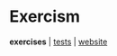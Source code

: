 # Exercism

**exercises** | [tests](../../../../../../test/scala/com/martinbrosenberg/exercises/exercism) | [website](https://exercism.io/)
